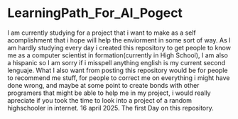 # LearningPath_For_AI_Pogect
I am currently studying for a project that i want to make as a self acomplishment that i hope will help the enviorment in some sort of way.
As I am hardly studying every day i created this repository to get people to know me as a computer scientist in formation(currently in High School), I am also a hispanic so I am sorry if i misspell anything english is my current second lenguaje.
What I also want from posting this repository would be for people to recommend me stuff, for people to correct me on everything i might have done wrong, and maybe at some point to create bonds with other programers that might be able to help me in my project, i would really apreciate if you took the time to look into a project of a random highschooler in internet.
16 april 2025. The first Day on this repository.
